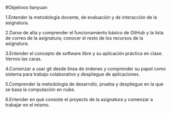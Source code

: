 #Objetivos tianyuan

1.Entender la metodología docente, de evaluación y de interacción de la asignatura.

2.Darse de alta y comprender el funcionamiento básico de GitHub y la lista de correo de la asignatura; conocer el resto de los recursos de la asignatura.

3.Entender el concepto de software libre y su aplicación práctica en clase.
Vernos las caras.

4.Comenzar a usar git desde línea de órdenes y comprender su papel como sistema para trabajo colaborativo y despliegue de aplicaciones.

5.Comprender la metodología de desarrollo, prueba y despliegue en la que se basa la computación en nube.

6.Entender en qué consiste el proyecto de la asignatura y comenzar a trabajar en el mismo.
